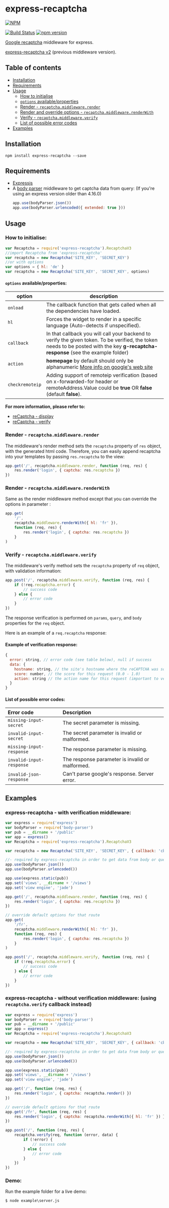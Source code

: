 # express-recaptcha

[![NPM](https://nodei.co/npm/express-recaptcha.png?compact=true)](https://nodei.co/npm/express-recaptcha/)

[![Build Status][ci-image]][ci-url]
[![npm version][npm-version-image]][npm-version-url]

[Google recaptcha][google-recaptcha] middleware for express.

[express-recaptcha v2][express-recaptcha-v2] (previous middleware version).

## Table of contents

-   [Installation](#installation)
-   [Requirements](#requirements)
-   [Usage](#usage)
    -   [How to initialise](#how-to-initialise)
    -   [`options` available/properties](#options-availableproperties)
    -   [Render - `recaptcha.middleware.render`](#render---recaptchamiddlewarerender)
    -   [Render and override options - `recaptcha.middleware.renderWith`](#render---recaptchamiddlewarerenderwith)
    -   [Verify - `recaptcha.middleware.verify`](#verify---recaptchamiddlewareverify)
    -   [List of possible error codes](#list-of-possible-error-codes)
-   [Examples](#examples)

## Installation

```shell
npm install express-recaptcha --save
```

## Requirements

-   [Expressjs][expressjs]
-   A [body parser][body-parser] middleware to get captcha data from query: (If you're using an express version older than 4.16.0)
    ```javascript
    app.use(bodyParser.json())
    app.use(bodyParser.urlencoded({ extended: true }))
    ```

## Usage

### How to initialise:

```javascript
var Recaptcha = require('express-recaptcha').RecaptchaV3
//import Recaptcha from 'express-recaptcha'
var recaptcha = new Recaptcha('SITE_KEY', 'SECRET_KEY')
//or with options
var options = { hl: 'de' }
var recaptcha = new Recaptcha('SITE_KEY', 'SECRET_KEY', options)
```

#### `options` available/properties:

| option          | description                                                                                                                                                                        |
| --------------- | ---------------------------------------------------------------------------------------------------------------------------------------------------------------------------------- |
| `onload`        | The callback function that gets called when all the dependencies have loaded.                                                                                                      |
| `hl`            | Forces the widget to render in a specific language (Auto-detects if unspecified).                                                                                                  |
| `callback`      | In that callback you will call your backend to verify the given token. To be verified, the token needs to be posted with the key **g-recaptcha-response** (see the example folder) |
| `action`        | **homepage** by default should only be alphanumeric [More info on google's web site](Google-recaptcha-action)                                                                      |
| `checkremoteip` | Adding support of remoteip verification (based on x-forwarded-for header or remoteAddress.Value could be **true** OR **false** (default **false**).                                |

**For more information, please refer to:**

-   [reCaptcha - display](https://developers.google.com/recaptcha/docs/display#config)
-   [reCaptcha - verify ](https://developers.google.com/recaptcha/docs/verify)

### Render - `recaptcha.middleware.render`

The middleware's render method sets the `recaptcha` property of `res` object, with the generated html code. Therefore, you can easily append recaptcha into your templates by passing `res.recaptcha` to the view:

```javascript
app.get('/', recaptcha.middleware.render, function (req, res) {
    res.render('login', { captcha: res.recaptcha })
})
```

### Render - `recaptcha.middleware.renderWith`

Same as the render middleware method except that you can override the options in parameter :

```javascript
app.get(
    '/',
    recaptcha.middleware.renderWith({ hl: 'fr' }),
    function (req, res) {
        res.render('login', { captcha: res.recaptcha })
    }
)
```

### Verify - `recaptcha.middleware.verify`

The middleware's verify method sets the `recaptcha` property of `req` object, with validation information:

```javascript
app.post('/', recaptcha.middleware.verify, function (req, res) {
    if (!req.recaptcha.error) {
        // success code
    } else {
        // error code
    }
})
```

The response verification is performed on `params`, `query`, and `body` properties for the `req` object.

Here is an example of a `req.recaptcha` response:

#### Example of verification response:

```javascript
{
  error: string, // error code (see table below), null if success
  data: {
    hostname: string, // the site's hostname where the reCAPTCHA was solved
    score: number, // the score for this request (0.0 - 1.0)
    action: string // the action name for this request (important to verify)
  }
}
```

#### List of possible error codes:

| Error code               | Description                                     |
| :----------------------- | :---------------------------------------------- |
| `missing-input-secret`   | The secret parameter is missing.                |
| `invalid-input-secret`   | The secret parameter is invalid or malformed.   |
| `missing-input-response` | The response parameter is missing.              |
| `invalid-input-response` | The response parameter is invalid or malformed. |
| `invalid-json-response`  | Can't parse google's response. Server error.    |

## Examples

### express-recaptcha - with verification middleware:

```javascript
var express = require('express')
var bodyParser = require('body-parser')
var pub = __dirname + '/public'
var app = express()
var Recaptcha = require('express-recaptcha').RecaptchaV3

var recaptcha = new Recaptcha('SITE_KEY', 'SECRET_KEY', { callback: 'cb' })

//- required by express-recaptcha in order to get data from body or query.
app.use(bodyParser.json())
app.use(bodyParser.urlencoded())

app.use(express.static(pub))
app.set('views', __dirname + '/views')
app.set('view engine', 'jade')

app.get('/', recaptcha.middleware.render, function (req, res) {
    res.render('login', { captcha: res.recaptcha })
})

// override default options for that route
app.get(
    '/fr',
    recaptcha.middleware.renderWith({ hl: 'fr' }),
    function (req, res) {
        res.render('login', { captcha: res.recaptcha })
    }
)

app.post('/', recaptcha.middleware.verify, function (req, res) {
    if (!req.recaptcha.error) {
        // success code
    } else {
        // error code
    }
})
```

### express-recaptcha - without verification middleware: (using `recaptcha.verify` callback instead)

```javascript
var express = require('express')
var bodyParser = require('body-parser')
var pub = __dirname + '/public'
var app = express()
var Recaptcha = require('express-recaptcha').RecaptchaV3

var recaptcha = new Recaptcha('SITE_KEY', 'SECRET_KEY', { callback: 'cb' })

//- required by express-recaptcha in order to get data from body or query.
app.use(bodyParser.json())
app.use(bodyParser.urlencoded())

app.use(express.static(pub))
app.set('views', __dirname + '/views')
app.set('view engine', 'jade')

app.get('/', function (req, res) {
    res.render('login', { captcha: recaptcha.render() })
})

// override default options for that route
app.get('/fr', function (req, res) {
    res.render('login', { captcha: recaptcha.renderWith({ hl: 'fr' }) })
})

app.post('/', function (req, res) {
    recaptcha.verify(req, function (error, data) {
        if (!error) {
            // success code
        } else {
            // error code
        }
    })
})
```

### Demo:

Run the example folder for a live demo:

```
$ node example\server.js
```

[ci-image]: https://travis-ci.org/pdupavillon/express-recaptcha.svg?branch=master
[ci-url]: https://travis-ci.org/pdupavillon/express-recaptcha
[npm-version-image]: https://badge.fury.io/js/express-recaptcha.svg
[npm-version-url]: http://badge.fury.io/js/express-recaptcha
[expressjs]: https://github.com/expressjs/express
[body-parser]: https://github.com/expressjs/body-parser
[google-recaptcha]: https://www.google.com/recaptcha
[express-recaptcha-v2]: README.v2.md
[google-recaptcha-action]: https://developers.google.com/recaptcha/docs/v3#actions
